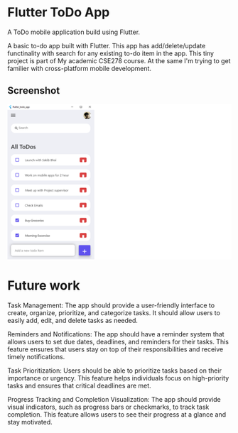 # Flutter ToDo App
A ToDo mobile application build using Flutter.

A basic to-do app built with Flutter. This app has add/delete/update functinality with search for any existing to-do item in the app.
This tiny project is part of My academic CSE278 course. At the same I'm trying to get familier with cross-platform mobile development.

## Screenshot

![Flutter todo app](./flutter-todo-iphone.png)


# Future work

Task Management: The app should provide a user-friendly interface to create, organize, prioritize, and categorize tasks. It should allow users to easily add, edit, and delete tasks as needed.

Reminders and Notifications: The app should have a reminder system that allows users to set due dates, deadlines, and reminders for their tasks. This feature ensures that users stay on top of their responsibilities and receive timely notifications.

Task Prioritization: Users should be able to prioritize tasks based on their importance or urgency. This feature helps individuals focus on high-priority tasks and ensures that critical deadlines are met.

Progress Tracking and Completion Visualization: The app should provide visual indicators, such as progress bars or checkmarks, to track task completion. This feature allows users to see their progress at a glance and stay motivated.

